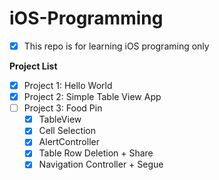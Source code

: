 # iOS-Programming
- [x] This repo is for learning iOS programing only

**Project List**
- [x] Project 1: Hello World
- [x] Project 2: Simple Table View App
- [ ] Project 3: Food Pin
  - [x] TableView
  - [x] Cell Selection
  - [x] AlertController
  - [x] Table Row Deletion + Share
  - [x] Navigation Controller + Segue

